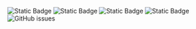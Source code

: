 ![Static Badge](https://img.shields.io/badge/blacklists-61-000000) ![Static Badge](https://img.shields.io/badge/blacklisted-2982883-cc0000) ![Static Badge](https://img.shields.io/badge/whitelisted-2251-00CC00) ![Static Badge](https://img.shields.io/badge/streaming_blacklist-28107-000000) ![GitHub issues](https://img.shields.io/github/issues/fabriziosalmi/blacklists)
